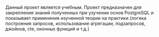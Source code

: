 Данный проект является учебным. 
Проект предназначен для закрепления знаний полученных при узучении основ PostgreSQL и показывает применение изученной теории на практики (логика построения запросов, использование агрегации, подзапросов, джойнов, cte, оконных функций и т.д.) 
